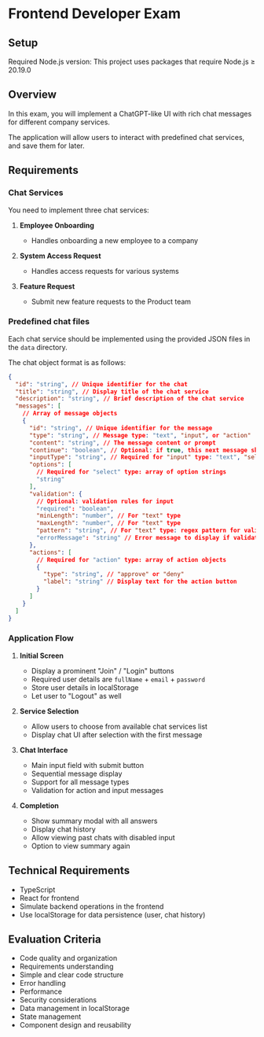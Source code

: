 # Frontend Developer Exam

## Setup

Required Node.js version:
This project uses packages that require Node.js ≥ 20.19.0

## Overview

In this exam, you will implement a ChatGPT-like UI with rich chat messages for different company services.

The application will allow users to interact with predefined chat services, and save them for later.

## Requirements

### Chat Services

You need to implement three chat services:

1. **Employee Onboarding**
   - Handles onboarding a new employee to a company

2. **System Access Request**
   - Handles access requests for various systems

3. **Feature Request**
   - Submit new feature requests to the Product team

### Predefined chat files

Each chat service should be implemented using the provided JSON files in the `data` directory.

The chat object format is as follows:

```json
{
  "id": "string", // Unique identifier for the chat
  "title": "string", // Display title of the chat service
  "description": "string", // Brief description of the chat service
  "messages": [
    // Array of message objects
    {
      "id": "string", // Unique identifier for the message
      "type": "string", // Message type: "text", "input", or "action"
      "content": "string", // The message content or prompt
      "continue": "boolean", // Optional: if true, this next message should be sent immediately after this one
      "inputType": "string", // Required for "input" type: "text", "select", or "date"
      "options": [
        // Required for "select" type: array of option strings
        "string"
      ],
      "validation": {
        // Optional: validation rules for input
        "required": "boolean",
        "minLength": "number", // For "text" type
        "maxLength": "number", // For "text" type
        "pattern": "string", // For "text" type: regex pattern for validation
        "errorMessage": "string" // Error message to display if validation fails
      },
      "actions": [
        // Required for "action" type: array of action objects
        {
          "type": "string", // "approve" or "deny"
          "label": "string" // Display text for the action button
        }
      ]
    }
  ]
}
```

### Application Flow

1. **Initial Screen**
   - Display a prominent "Join" / "Login" buttons
   - Required user details are `fullName` + `email` + `password`
   - Store user details in localStorage
   - Let user to "Logout" as well

2. **Service Selection**
   - Allow users to choose from available chat services list
   - Display chat UI after selection with the first message

3. **Chat Interface**
   - Main input field with submit button
   - Sequential message display
   - Support for all message types
   - Validation for action and input messages

4. **Completion**
   - Show summary modal with all answers
   - Display chat history
   - Allow viewing past chats with disabled input
   - Option to view summary again

## Technical Requirements

- TypeScript
- React for frontend
- Simulate backend operations in the frontend
- Use localStorage for data persistence (user, chat history)

## Evaluation Criteria

- Code quality and organization
- Requirements understanding
- Simple and clear code structure
- Error handling
- Performance
- Security considerations
- Data management in localStorage
- State management
- Component design and reusability
